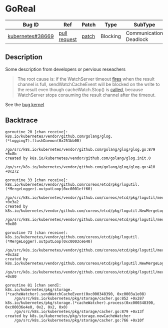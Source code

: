 
# GoReal

| Bug ID|  Ref | Patch | Type | SubType | SubsubType |
| ----  | ---- | ----  | ---- | ---- | ---- |
|[kubernetes#38669]|[pull request]|[patch]| Blocking | Communication Deadlock | Channel |

[kubernetes#38669]:(kubernetes38669_test.go)
[patch]:https://github.com/kubernetes/kubernetes/pull/38669/files
[pull request]:https://github.com/kubernetes/kubernetes/pull/38669
 
## Description

Some description from developers or pervious reseachers

> The root cause is: if the WatchServer timeout [fires] when the result 
  channel is full, sendWatchCacheEvent will be blocked on the write to 
> the result even though cacheWatch.Stop() is [called], because WatchServer 
> stops consuming the result channel after the timeout.

[fires]:https://github.com/kubernetes/kubernetes/blob/master/pkg/apiserver/watch.go#L187-L188
[called]: https://github.com/kubernetes/kubernetes/blob/master/pkg/apiserver/watch.go#L171

See the [bug kernel](../../../../goker/blocking/kubernetes/38669/README.md)

## Backtrace

```
goroutine 20 [chan receive]:
k8s.io/kubernetes/vendor/github.com/golang/glog.(*loggingT).flushDaemon(0x251bb00)
	/go/src/k8s.io/kubernetes/vendor/github.com/golang/glog/glog.go:879 +0x8b
created by k8s.io/kubernetes/vendor/github.com/golang/glog.init.0
	/go/src/k8s.io/kubernetes/vendor/github.com/golang/glog/glog.go:410 +0x272

goroutine 33 [chan receive]:
k8s.io/kubernetes/vendor/github.com/coreos/etcd/pkg/logutil.(*MergeLogger).outputLoop(0xc0001eff60)
	/go/src/k8s.io/kubernetes/vendor/github.com/coreos/etcd/pkg/logutil/merge_logger.go:174 +0x3a2
created by k8s.io/kubernetes/vendor/github.com/coreos/etcd/pkg/logutil.NewMergeLogger
	/go/src/k8s.io/kubernetes/vendor/github.com/coreos/etcd/pkg/logutil/merge_logger.go:92 +0x80

goroutine 73 [chan receive]:
k8s.io/kubernetes/vendor/github.com/coreos/etcd/pkg/logutil.(*MergeLogger).outputLoop(0xc0003ce640)
	/go/src/k8s.io/kubernetes/vendor/github.com/coreos/etcd/pkg/logutil/merge_logger.go:174 +0x3a2
created by k8s.io/kubernetes/vendor/github.com/coreos/etcd/pkg/logutil.NewMergeLogger
	/go/src/k8s.io/kubernetes/vendor/github.com/coreos/etcd/pkg/logutil/merge_logger.go:92 +0x80

goroutine 81 [chan send]:
k8s.io/kubernetes/pkg/storage.(*cacheWatcher).sendWatchCacheEvent(0xc000348390, 0xc0003a1e08)
	/go/src/k8s.io/kubernetes/pkg/storage/cacher.go:852 +0x287
k8s.io/kubernetes/pkg/storage.(*cacheWatcher).process(0xc000348390, 0xc00036e4e0, 0x2, 0x2, 0x0)
	/go/src/k8s.io/kubernetes/pkg/storage/cacher.go:879 +0x13f
created by k8s.io/kubernetes/pkg/storage.newCacheWatcher
	/go/src/k8s.io/kubernetes/pkg/storage/cacher.go:766 +0x10f
```

